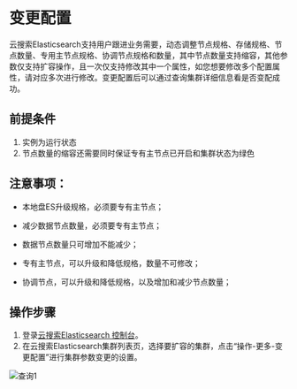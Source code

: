 # 变更配置
云搜索Elasticsearch支持用户跟进业务需要，动态调整节点规格、存储规格、节点数量、专用主节点规格、协调节点规格和数量，其中节点数量支持缩容，其他参数仅支持扩容操作，且一次仅支持修改其中一个属性，如您想要修改多个配置属性，请对应多次进行修改。变更配置后可以通过查询集群详细信息看是否变配成功。

## 前提条件
1. 实例为运行状态
2. 节点数量的缩容还需要同时保证专有主节点已开启和集群状态为绿色

## 注意事项：

- 本地盘ES升级规格，必须要专有主节点；

- 减少数据节点数量，必须要专有主节点；

- 数据节点数量只可增加不能减少；

- 专有主节点，可以升级和降低规格，数量不可修改；
- 协调节点，可以升级和降低规格，以及增加和减少节点数量；

## 操作步骤

1. 登录[云搜索Elasticsearch 控制台](https://es-console.jdcloud.com/clusters)。</br>
2. 在云搜索Elasticsearch集群列表页，选择要扩容的集群，点击“操作-更多-变更配置”进行集群参数变更的设置。
 
 ![查询1](https://github.com/jdcloudcom/cn/blob/es-2021/image/Internet-Middleware/JCS%20for%20Elasticsearch/变配_2020.png)


